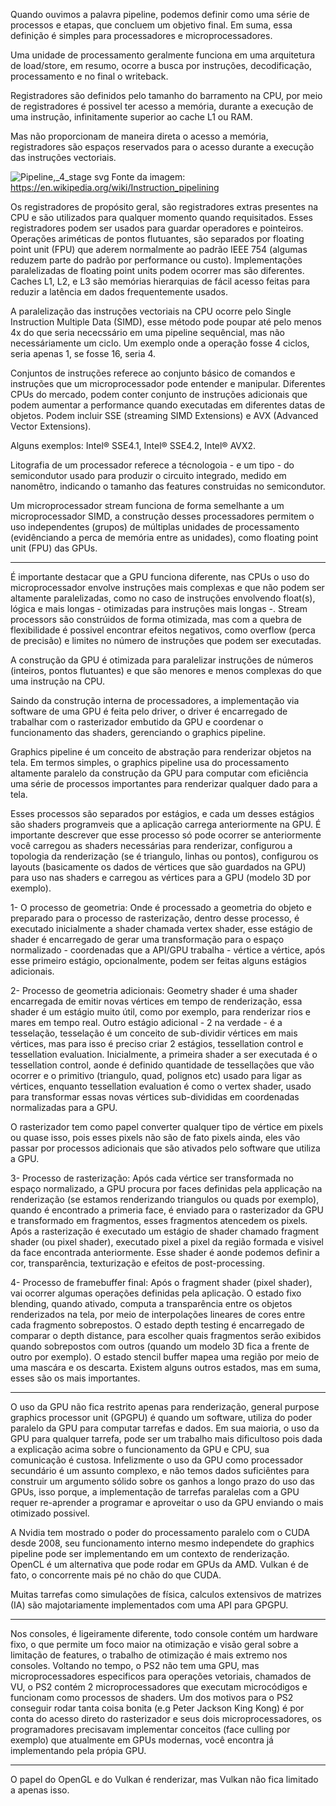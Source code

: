Quando ouvimos a palavra pipeline, podemos definir como uma série de processos e etapas,
que concluem um objetivo final. Em suma, essa definição é simples para processadores e microprocessadores.

Uma unidade de processamento geralmente funciona em uma arquitetura de load/store, em resumo, ocorre a busca por instruções,
decodificação, processamento e no final o writeback.

Registradores são definidos pelo tamanho do barramento na CPU, por meio de registradores é possivel ter acesso a memória,
durante a execução de uma instrução, infinitamente superior ao cache L1 ou RAM.

Mas não proporcionam de maneira direta o acesso a memória, registradores são espaços reservados para o acesso durante a execução
das instruções vectoriais.


![Pipeline,_4_stage svg](https://github.com/chorumedev/GPU-paralelismo/assets/37088203/364ea508-fdf0-4229-ad4e-550b19b34b28)
Fonte da imagem: https://en.wikipedia.org/wiki/Instruction_pipelining

Os registradores de propósito geral, são registradores extras presentes na CPU e são utilizados para qualquer momento quando
requisitados. Esses registradores podem ser usados para guardar operadores e pointeiros.
Operações ariméticas de pontos flutuantes, são separados por floating point unit (FPU) que aderem normalmente ao padrão IEEE 754
(algumas reduzem parte do padrão por performance ou custo).
Implementações paralelizadas de floating point units podem ocorrer mas são diferentes.
Caches L1, L2, e L3 são memórias hierarquias de fácil acesso feitas para reduzir a latência em dados frequentemente usados.

A paralelização das instruções vectoriais na CPU ocorre pelo Single Instruction Multiple Data (SIMD), esse método pode poupar até pelo menos 4x
do que seria nececssário em uma pipeline sequêncial, mas não necessáriamente um ciclo. Um exemplo onde a operação fosse 4 ciclos, seria apenas 1,
se fosse 16, seria 4.

Conjuntos de instruções referece ao conjunto básico de comandos e instruções que um microprocessador pode entender e manipular.
Diferentes CPUs do mercado, podem conter conjunto de instruções adicionais que podem aumentar a performance quando executadas
em diferentes datas de objetos. Podem incluir SSE (streaming SIMD Extensions) e AVX (Advanced Vector Extensions).

Alguns exemplos:
Intel® SSE4.1, Intel® SSE4.2, Intel® AVX2.

Litografia de um processador referece a técnologoia - e um tipo - do semicondutor usado para produzir o circuito integrado, medido em nanomêtro,
indicando o tamanho das features construidas no semicondutor. 

Um microprocessador stream funciona de forma semelhante a um microprocessador SIMD, a construção desses processadores permitem o uso independentes (grupos)
de múltiplas unidades de processamento (evidênciando a perca de memória entre as unidades), como floating point unit (FPU) das GPUs.

---

É importante destacar que a GPU funciona diferente, nas CPUs o uso do microprocessador envolve instruções mais complexas
e que não podem ser altamente paralelizadas, como no caso de instruções envolvendo float(s), lógica e mais longas - otimizadas
para instruções mais longas -. Stream processors são constrúidos de forma otimizada, mas com a quebra de flexibilidade é possivel encontrar efeitos
negativos, como overflow (perca de precisão) e limites no número de instruções que podem ser executadas. 

A construção da GPU é otimizada para paralelizar instruções de números (inteiros, pontos flutuantes) e que são menores e menos complexas
do que uma instrução na CPU.

Saindo da construção interna de processadores, a implementação via software de uma GPU é feita pelo driver, o driver é encarregado
de trabalhar com o rasterizador embutido da GPU e coordenar o funcionamento das shaders, gerenciando o graphics pipeline.

Graphics pipeline é um conceito de abstração para renderizar objetos na tela. Em termos simples, o graphics pipeline usa do processamento altamente paralelo
da construção da GPU para computar com eficiência uma série de processos importantes para renderizar qualquer dado para a tela.

Esses processos são separados por estágios, e cada um desses estágios são shaders programveis que a aplicação carrega anteriormente na GPU.
É importante descrever que esse processo só pode ocorrer se anteriormente você carregou as shaders necessárias para renderizar, configurou a topologia
da renderização (se é triangulo, linhas ou pontos), configurou os layouts (basicamente os dados de vértices que são guardados na GPU) para uso nas shaders
e carregou as vértices para a GPU (modelo 3D por exemplo).

1- O processo de geometria: Onde é processado a geometria do objeto e preparado para o processo de rasterização, dentro desse processo,
é executado inicialmente a shader chamada vertex shader, esse estágio de shader é encarregado de gerar uma transformação para o espaço normalizado - coordenadas que a API/GPU trabalha - vértice a vértice, após esse primeiro estágio, opcionalmente, podem ser feitas alguns estágios adicionais.

2- Processo de geometria adicionais: Geometry shader é uma shader encarregada de emitir novas vértices em tempo de renderização, essa shader é um estágio muito útil, como por exemplo, para renderizar rios e mares em tempo real.
Outro estágio adicional - 2 na verdade - é a tesselação, tesselação é um conceito de sub-dividir vértices em mais vértices, mas para isso
é preciso criar 2 estágios, tessellation control e tessellation evaluation. Inicialmente, a primeira shader a ser executada é o tessellation control,
aonde é definido quantidade de tessellações que vão ocorrer e o primitivo (triangulo, quad, polignos etc) usado para ligar as vértices, enquanto tessellation evaluation é como o vertex shader,
usado para transformar essas novas vértices sub-divididas em coordenadas normalizadas para a GPU.

O rasterizador tem como papel converter qualquer tipo de vértice em pixels ou quase isso, pois esses pixels
não são de fato pixels ainda, eles vão passar por processos adicionais que são ativados pelo software
que utiliza a GPU.

3- Processo de rasterização: Após cada vértice ser transformada no espaço normalizado, a GPU procura por faces definidas pela applicação na renderização (se estamos renderizando triangulos ou quads por exemplo), quando é encontrado
a primeria face, é enviado para o rasterizador da GPU e transformado em fragmentos, esses fragmentos atencedem os pixels. Após a rasterização é executado um estágio de shader chamado fragment shader (ou pixel shader),
executado pixel a pixel da região formada e visivel da face encontrada anteriormente. Esse shader é aonde podemos definir a cor, transparência, texturização e efeitos de post-processing.

4- Processo de framebuffer final: Após o fragment shader (pixel shader), vai ocorrer algumas operações definidas pela aplicação.
O estado fixo blending, quando ativado, computa a transparência entre os objetos renderizados na tela,
por meio de interpolações lineares de cores entre cada fragmento sobrepostos. O estado depth testing é encarregado de comparar o depth distance,
para escolher quais fragmentos serão exibidos quando sobrepostos com outros (quando um modelo 3D fica a frente de outro por exemplo).
O estado stencil buffer mapea uma região por meio de uma mascára e os descarta. Existem alguns outros estados, mas em suma, esses são os mais importantes. 

---

O uso da GPU não fica restrito apenas para renderização, general purpose graphics processor unit (GPGPU) é quando um software,
utiliza do poder paralelo da GPU para computar tarrefas e dados. Em sua maioria, o uso da GPU para qualquer tarrefa, pode ser um
trabalho mais dificultoso pois dada a explicação acima sobre o funcionamento da GPU e CPU, sua comunicação é custosa.
Infelizmente o uso da GPU como processador secundário é um assunto complexo, e não temos dados suficiêntes para construir
um argumento sólido sobre os ganhos a longo prazo do uso das GPUs, isso porque, a implementação de tarrefas paralelas com a GPU
requer re-aprender a programar e aproveitar o uso da GPU enviando o mais otimizado possivel.

A Nvidia tem mostrado o poder do processamento paralelo com o CUDA desde 2008, seu funcionamento interno mesmo independete do graphics pipeline pode ser implementando
em um contexto de renderização. OpenCL é um alternativa que pode rodar em GPUs da AMD. Vulkan é de fato, o concorrente mais pé no chão do que CUDA.

Muitas tarrefas como simulações de física, calculos extensivos de matrizes (IA) são majotariamente implementados com uma API para GPGPU.

---

Nos consoles, é ligeiramente diferente, todo console contém um hardware fixo, o que permite um foco maior na otimização e visão geral sobre a limitação de features,
o trabalho de otimização é mais extremo nos consoles. Voltando no tempo, o PS2 não tem uma GPU, mas microprocessadores especificos
para operações vetoriais, chamados de VU, o PS2 contém 2 microprocessadores que executam microcódigos e funcionam como processos de shaders.
Um dos motivos para o PS2 conseguir rodar tanta coisa bonita (e.g Peter Jackson King Kong)
é por conta do acesso direto do rasterizador e seus dois microprocessadores, os programadores precisavam implementar conceitos (face culling por exemplo)
que atualmente em GPUs modernas, você encontra já implementando pela própia GPU.

---

O papel do OpenGL e do Vulkan é renderizar, mas Vulkan não fica limitado a apenas isso.

